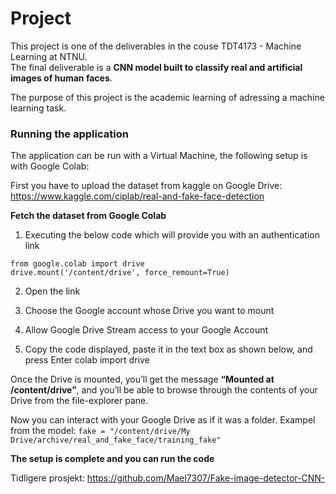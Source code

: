 # Project
This project is one of the deliverables in the couse TDT4173 - Machine Learning at NTNU. 
\
The final deliverable is a **CNN model built to classify real and artificial images of human faces**. 

The purpose of this project is the academic learning of adressing a machine learning task.

### Running the application 
The application can be run with a Virtual Machine, the following setup is with Google Colab: 

First you have to upload the dataset from kaggle on Google Drive:
https://www.kaggle.com/ciplab/real-and-fake-face-detection

**Fetch the dataset from Google Colab**

1. Executing the below code which will provide you with an authentication link

```
from google.colab import drive
drive.mount('/content/drive', force_remount=True)
```

2. Open the link

3. Choose the Google account whose Drive you want to mount

4. Allow Google Drive Stream access to your Google Account

5. Copy the code displayed, paste it in the text box as shown below, and press Enter colab import drive

Once the Drive is mounted, you’ll get the message **“Mounted at /content/drive”**, and you’ll be able to browse through the contents of your Drive from the file-explorer pane. 

Now you can interact with your Google Drive as if it was a folder.
Exampel from the model:
`fake = "/content/drive/My Drive/archive/real_and_fake_face/training_fake"`

**The setup is complete and you can run the code**

Tidligere prosjekt: 
https://github.com/Mael7307/Fake-image-detector-CNN-
